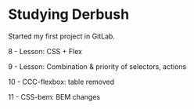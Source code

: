 # Studying Derbush
Started my first project in GitLab.

8 - Lesson: CSS + Flex

9 - Lesson: Combination & priority of selectors, actions

10 - CCC-flexbox: table removed

11 - CSS-bem: BEM changes